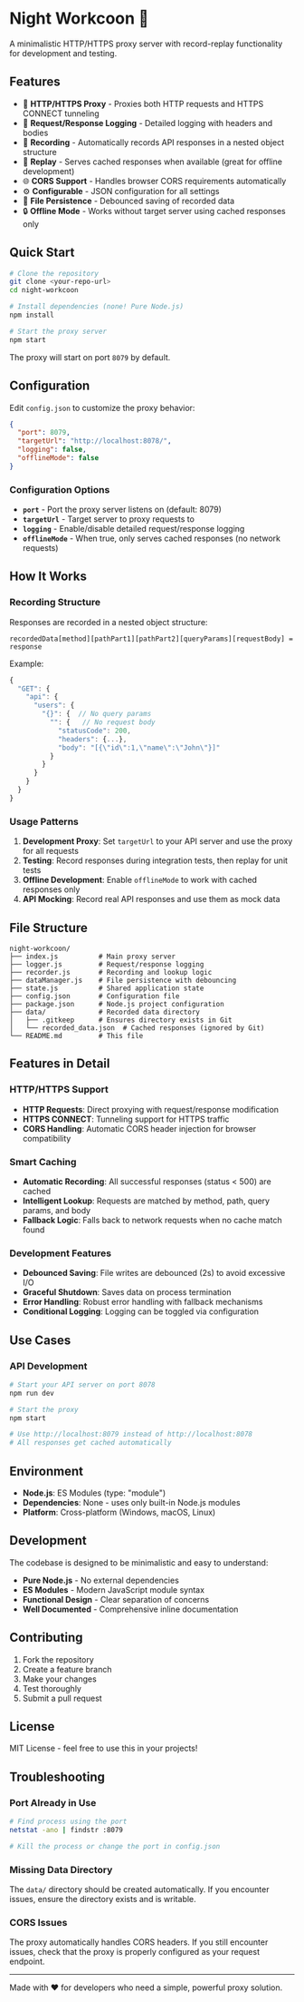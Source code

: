 # Night Workcoon 🦝

A minimalistic HTTP/HTTPS proxy server with record-replay functionality for development and testing.

## Features

- 🔄 **HTTP/HTTPS Proxy** - Proxies both HTTP requests and HTTPS CONNECT tunneling
- 📝 **Request/Response Logging** - Detailed logging with headers and bodies
- 💾 **Recording** - Automatically records API responses in a nested object structure
- 🔄 **Replay** - Serves cached responses when available (great for offline development)
- 🌐 **CORS Support** - Handles browser CORS requirements automatically
- ⚙️ **Configurable** - JSON configuration for all settings
- 📁 **File Persistence** - Debounced saving of recorded data
- 🔒 **Offline Mode** - Works without target server using cached responses only

## Quick Start

```bash
# Clone the repository
git clone <your-repo-url>
cd night-workcoon

# Install dependencies (none! Pure Node.js)
npm install

# Start the proxy server
npm start
```

The proxy will start on port `8079` by default.

## Configuration

Edit `config.json` to customize the proxy behavior:

```json
{
  "port": 8079,
  "targetUrl": "http://localhost:8078/",
  "logging": false,
  "offlineMode": false
}
```

### Configuration Options

- **`port`** - Port the proxy server listens on (default: 8079)
- **`targetUrl`** - Target server to proxy requests to
- **`logging`** - Enable/disable detailed request/response logging
- **`offlineMode`** - When true, only serves cached responses (no network requests)

## How It Works

### Recording Structure

Responses are recorded in a nested object structure:

```
recordedData[method][pathPart1][pathPart2][queryParams][requestBody] = response
```

Example:
```javascript
{
  "GET": {
    "api": {
      "users": {
        "{}": {  // No query params
          "": {   // No request body
            "statusCode": 200,
            "headers": {...},
            "body": "[{\"id\":1,\"name\":\"John\"}]"
          }
        }
      }
    }
  }
}
```

### Usage Patterns

1. **Development Proxy**: Set `targetUrl` to your API server and use the proxy for all requests
2. **Testing**: Record responses during integration tests, then replay for unit tests
3. **Offline Development**: Enable `offlineMode` to work with cached responses only
4. **API Mocking**: Record real API responses and use them as mock data

## File Structure

```
night-workcoon/
├── index.js          # Main proxy server
├── logger.js         # Request/response logging
├── recorder.js       # Recording and lookup logic
├── dataManager.js    # File persistence with debouncing
├── state.js          # Shared application state
├── config.json       # Configuration file
├── package.json      # Node.js project configuration
├── data/             # Recorded data directory
│   ├── .gitkeep      # Ensures directory exists in Git
│   └── recorded_data.json  # Cached responses (ignored by Git)
└── README.md         # This file
```

## Features in Detail

### HTTP/HTTPS Support

- **HTTP Requests**: Direct proxying with request/response modification
- **HTTPS CONNECT**: Tunneling support for HTTPS traffic
- **CORS Handling**: Automatic CORS header injection for browser compatibility

### Smart Caching

- **Automatic Recording**: All successful responses (status < 500) are cached
- **Intelligent Lookup**: Requests are matched by method, path, query params, and body
- **Fallback Logic**: Falls back to network requests when no cache match found

### Development Features

- **Debounced Saving**: File writes are debounced (2s) to avoid excessive I/O
- **Graceful Shutdown**: Saves data on process termination
- **Error Handling**: Robust error handling with fallback mechanisms
- **Conditional Logging**: Logging can be toggled via configuration

## Use Cases

### API Development
```bash
# Start your API server on port 8078
npm run dev

# Start the proxy
npm start

# Use http://localhost:8079 instead of http://localhost:8078
# All responses get cached automatically
```

## Environment

- **Node.js**: ES Modules (type: "module")
- **Dependencies**: None - uses only built-in Node.js modules
- **Platform**: Cross-platform (Windows, macOS, Linux)

## Development

The codebase is designed to be minimalistic and easy to understand:

- **Pure Node.js** - No external dependencies
- **ES Modules** - Modern JavaScript module syntax
- **Functional Design** - Clear separation of concerns
- **Well Documented** - Comprehensive inline documentation

## Contributing

1. Fork the repository
2. Create a feature branch
3. Make your changes
4. Test thoroughly
5. Submit a pull request

## License

MIT License - feel free to use this in your projects!

## Troubleshooting

### Port Already in Use
```bash
# Find process using the port
netstat -ano | findstr :8079

# Kill the process or change the port in config.json
```

### Missing Data Directory
The `data/` directory should be created automatically. If you encounter issues, ensure the directory exists and is writable.

### CORS Issues
The proxy automatically handles CORS headers. If you still encounter issues, check that the proxy is properly configured as your request endpoint.

---

Made with ❤️ for developers who need a simple, powerful proxy solution.